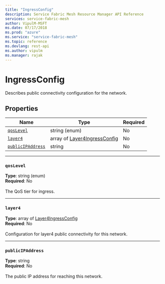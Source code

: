 ```yaml
---
title: "IngressConfig"
description: Service Fabric Mesh Resource Manager API Reference
services: service-fabric-mesh
author: VipulM-MSFT
ms.date: 07/17/2018
ms.prod: "azure"
ms.service: "service-fabric-mesh"
ms.topic: reference
ms.devlang: rest-api
ms.author: vipulm
ms.manager: rajak
---
```

# IngressConfig

Describes public connectivity configuration for the network.

## Properties
| Name | Type | Required |
| --- | --- | --- |
| [`qosLevel`](#qoslevel) | string (enum) | No |
| [`layer4`](#layer4) | array of [Layer4IngressConfig](sfmeshrp-model-layer4ingressconfig.md) | No |
| [`publicIPAddress`](#publicipaddress) | string | No |

____
### `qosLevel`
__Type__: string (enum) <br/>
__Required__: No<br/>
<br/>
The QoS tier for ingress.




____
### `layer4`
__Type__: array of [Layer4IngressConfig](sfmeshrp-model-layer4ingressconfig.md) <br/>
__Required__: No<br/>
<br/>
Configuration for layer4 public connectivity for this network.

____
### `publicIPAddress`
__Type__: string <br/>
__Required__: No<br/>
<br/>
The public IP address for reaching this network.
